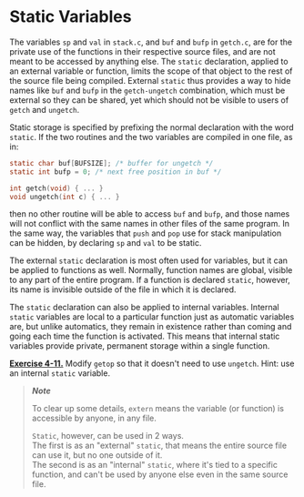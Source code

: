 # Static Variables

The variables `sp` and `val` in `stack.c`, and `buf` and `bufp` in `getch.c`, are for the private use of the functions in their respective source files, and are not meant to be accessed by anything else. The `static` declaration, applied to an external variable or function, limits the scope of that object to the rest of the source file being compiled. External `static` thus provides a way to hide names like `buf` and `bufp` in the `getch-ungetch` combination, which must be external so they can be shared, yet which should not be visible to users of `getch` and `ungetch`.

Static storage is specified by prefixing the normal declaration with the word `static`. If the two routines and the two variables are compiled in one file, as in:

```c
static char buf[BUFSIZE]; /* buffer for ungetch */ 
static int bufp = 0; /* next free position in buf */ 

int getch(void) { ... } 
void ungetch(int c) { ... }
```
then no other routine will be able to access `buf` and `bufp`, and those names will not conflict with the same names in other files of the same program. In the same way, the variables that `push` and `pop` use for stack manipulation can be hidden, by declaring `sp` and `val` to be static.

The external `static` declaration is most often used for variables, but it can be applied to functions as well. Normally, function names are global, visible to any part of the entire program. If a function is declared `static`, however, its name is invisible outside of the file in which it is declared.

The `static` declaration can also be applied to internal variables. Internal `static` variables are local to a particular function just as automatic variables are, but unlike automatics, they remain in existence rather than coming and going each time the function is activated. This means that internal static variables provide private, permanent storage within a single function.

[**Exercise 4-11.**](../Solutions/Chapter4/E4-11.md) Modify `getop` so that it doesn't need to use `ungetch`. Hint: use an internal `static` variable.


>***Note***
>
>To clear up some details, `extern` means the variable (or function) is accessible by anyone, in any file. 
>
>`Static`, however, can be used in 2 ways.  
>The first is as an "external" `static`, that means the entire source file can use it, but no one outside of it.  
>The second is as an "internal" `static`, where it's tied to a specific function, and can't be used by anyone else even in the same source file.